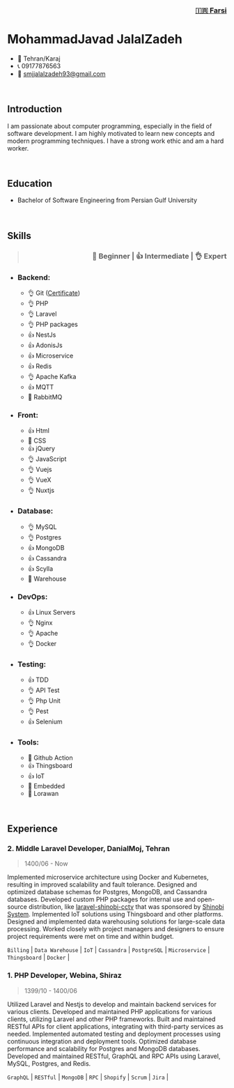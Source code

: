 <h3 align="right">
  <a href="fa.md">🇮🇷 Farsi</a>
</h3>

# MohammadJavad JalalZadeh

- 📍 Tehran/Karaj
- 📞 09177876563
- 📩 [smjjalalzadeh93@gmail.com](mailto:smjjalalzadeh93@gmail.com)

<br>

## Introduction

I am passionate about computer programming, especially in the field of software development. I am highly motivated to learn new concepts and modern programming techniques. I have a strong work ethic and am a hard worker.

<br>

## Education

-  Bachelor of Software Engineering from Persian Gulf University

<br>

## Skills

<blockquote align="right"><h3>🤏 Beginner | 👍 Intermediate | 👌 Expert</h3></blockquote>

- ### Backend: 
  - 👌 Git ([Certificate](https://coursera.org/share/d7a23e527d92e2fc8b1a379ae6a47203))
  - 👌 PHP
  - 👌 Laravel
  - 👌 PHP packages
  - 👍 NestJs
  - 👍 AdonisJs
  - 👍 Microservice
  - 👍 Redis
  - 👌 Apache Kafka
  - 👍 MQTT
  - 🤏 RabbitMQ
- ### Front:
  - 👍 Html
  - 🤏 CSS
  - 👍 jQuery
  - 👌 JavaScript
  - 👌 Vuejs
  - 👌 VueX
  - 👌 Nuxtjs
- ### Database:
  - 👌 MySQL
  - 👌 Postgres
  - 👍 MongoDB
  - 👍 Cassandra
  - 👍 Scylla
  - 🤏 Warehouse
- ### DevOps:
  - 👍 Linux Servers
  - 👌 Nginx
  - 👌 Apache
  - 👌 Docker
- ### Testing:
  - 👍 TDD
  - 👌 API Test
  - 👌 Php Unit
  - 👌 Pest
  - 👍 Selenium
- ### Tools:
  - 🤏 Github Action
  - 👍 Thingsboard
  - 👍 IoT
  - 🤏 Embedded
  - 🤏 Lorawan

<br>

## Experience

### 2. Middle Laravel Developer, DanialMoj, Tehran
> 1400/06 - Now

Implemented microservice architecture using Docker and Kubernetes, resulting in improved scalability and fault tolerance.
Designed and optimized database schemas for Postgres, MongoDB, and Cassandra databases.
Developed custom PHP packages for internal use and open-source distribution, like [laravel-shinobi-cctv](https://github.com/jalallinux/laravel-shinobi-cctv) that was sponsored by [Shinobi System](https://shinobi.video).
Implemented IoT solutions using Thingsboard and other platforms.
Designed and implemented data warehousing solutions for large-scale data processing.
Worked closely with project managers and designers to ensure project requirements were met on time and within budget.

`Billing` | `Data Warehouse` | `IoT` | `Cassandra` | `PostgreSQL` | `Microservice` | `Thingsboard` | `Docker` | 

### 1. PHP Developer, Webina, Shiraz
> 1399/10 - 1400/06

Utilized Laravel and Nestjs to develop and maintain backend services for various clients.
Developed and maintained PHP applications for various clients, utilizing Laravel and other PHP frameworks.
Built and maintained RESTful APIs for client applications, integrating with third-party services as needed.
Implemented automated testing and deployment processes using continuous integration and deployment tools.
Optimized database performance and scalability for Postgres and MongoDB databases.
Developed and maintained RESTful, GraphQL and RPC APIs using Laravel, MySQL, Postgres, and Redis.

`GraphQL` | `RESTful` | `MongoDB` | `RPC` | `Shopify` | `Scrum` | `Jira` | 
